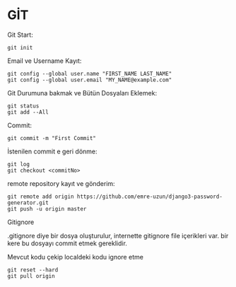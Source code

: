 # GİT

Git Start:

```
git init
```

Email ve Username Kayıt:

```
git config --global user.name "FIRST_NAME LAST_NAME"
git config --global user.email "MY_NAME@example.com"
```

Git Durumuna bakmak ve Bütün Dosyaları Eklemek:

```
git status
git add --All
```

Commit:

```
git commit -m "First Commit"
```

İstenilen commit e geri dönme:

```
git log
git checkout <commitNo>
```

remote repository kayıt ve gönderim:

```
git remote add origin https://github.com/emre-uzun/django3-password-generator.git
git push -u origin master
```

Gitignore

.gitignore diye bir dosya oluşturulur, internette gitignore file içerikleri var. bir kere bu dosyayı commit etmek gereklidir.


Mevcut kodu çekip localdeki kodu ignore etme
```
git reset --hard
git pull origin
```
